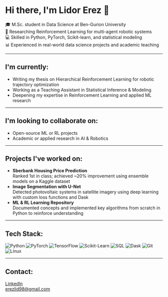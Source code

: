# Hi there, I'm Lidor Erez 👋

🎓 M.Sc. student in Data Science at Ben-Gurion University  
🔬 Researching Reinforcement Learning for multi-agent robotic systems  
💻 Skilled in Python, PyTorch, Scikit-learn, and statistical modeling  
📊 Experienced in real-world data science projects and academic teaching

---

## I'm currently:
- Writing my thesis on Hierarchical Reinforcement Learning for robotic trajectory optimization  
- Working as a Teaching Assistant in Statistical Inference & Modeling  
- Deepening my expertise in Reinforcement Learning and applied ML research  

---

## I'm looking to collaborate on:
- Open-source ML or RL projects  
- Academic or applied research in AI & Robotics  

---

## Projects I've worked on:
- **Sberbank Housing Price Prediction**  
  Ranked 1st in class; achieved ~20% improvement using ensemble models on a Kaggle dataset  
- **Image Segmentation with U-Net**  
  Detected photovoltaic systems in satellite imagery using deep learning with custom loss functions and Dask  
- **ML & RL Learning Repository**  
  Documented concepts and implemented key algorithms from scratch in Python to reinforce understanding  

---

## Tech Stack:
![Python](https://img.shields.io/badge/Python-3776AB?style=flat-square&logo=python&logoColor=white)
![PyTorch](https://img.shields.io/badge/PyTorch-EE4C2C?style=flat-square&logo=pytorch&logoColor=white)
![TensorFlow](https://img.shields.io/badge/TensorFlow-FF6F00?style=flat-square&logo=tensorflow&logoColor=white)
![Scikit-Learn](https://img.shields.io/badge/Scikit--Learn-F7931E?style=flat-square&logo=scikit-learn&logoColor=white)
![SQL](https://img.shields.io/badge/SQL-4479A1?style=flat-square&logo=postgresql&logoColor=white)
![Dask](https://img.shields.io/badge/Dask-111111?style=flat-square&logo=python&logoColor=white)
![Git](https://img.shields.io/badge/Git-F05032?style=flat-square&logo=git&logoColor=white)
![Linux](https://img.shields.io/badge/Linux-FCC624?style=flat-square&logo=linux&logoColor=black)

---

## Contact:
[LinkedIn](https://www.linkedin.com/in/lidor-erez/)  
erezlid98@gmail.com
